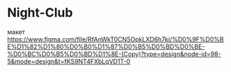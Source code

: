 # Night-Club
макет https://www.figma.com/file/RfAnWkT0CN5OpkLXD6h7ki/%D0%9F%D0%BE%D1%82%D1%80%D0%B0%D1%87%D0%B5%D0%BD%D0%BE-%D0%BC%D0%B5%D0%BD%D1%8E-(Copy)?type=design&node-id=98-5&mode=design&t=fKS9NT4FXbLqVD1T-0
